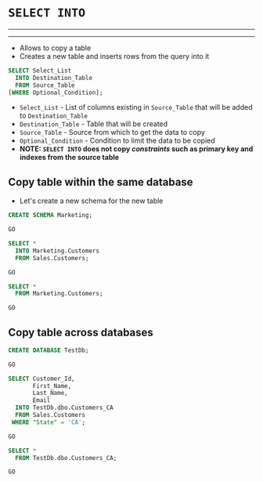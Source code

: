 # `SELECT INTO`

---

---

- Allows to copy a table
- Creates a new table and inserts rows from the query into it

```sql
SELECT Select_List
  INTO Destination_Table
  FROM Source_Table
[WHERE Optional_Condition];
```

- `Select_List` - List of columns existing in `Source_Table` that will be added to `Destination_Table`
- `Destination_Table` - Table that will be created
- `Source_Table` - Source from which to get the data to copy
- `Optional_Condition` - Condition to limit the data to be copied
- **NOTE: `SELECT INTO` does not copy *constraints* such as primary key and indexes from the source table**

## Copy table within the same database

- Let's create a new schema for the new table

```sql
CREATE SCHEMA Marketing;

GO

SELECT *
  INTO Marketing.Customers
  FROM Sales.Customers;

GO

SELECT *
  FROM Marketing.Customers;

GO
```

## Copy table across databases

```sql
CREATE DATABASE TestDb;

GO

SELECT Customer_Id,
       First_Name,
       Last_Name,
       Email
  INTO TestDb.dbo.Customers_CA
  FROM Sales.Customers
 WHERE "State" = 'CA';

GO

SELECT *
  FROM TestDb.dbo.Customers_CA;

GO
```
